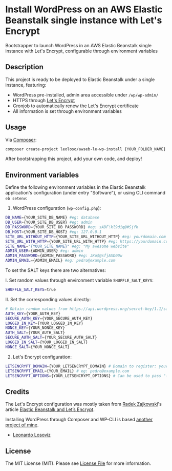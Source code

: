 # Install WordPress on an AWS Elastic Beanstalk single instance with Let's Encrypt

Bootstrapper to launch WordPress in an AWS Elastic Beanstalk single instance with Let's Encrypt, configurable through environment variables

## Description

This project is ready to be deployed to Elastic Beanstalk under a single instance, featuring:

- WordPress pre-installed, admin area accessible under `/wp/wp-admin/`
- HTTPS through [Let's Encrypt](https://letsencrypt.org/)
- Cronjob to automatically renew the Let's Encrypt certificate
- All information is set through environment variables

## Usage

Via [Composer](https://getcomposer.org):

```bash
composer create-project leoloso/awseb-le-wp-install {YOUR_FOLDER_NAME} dev-master
```

After bootstrapping this project, add your own code, and deploy!

## Environment variables

Define the following environment variables in the Elastic Beanstalk application's configuration (under entry "Software"), or using CLI command `eb setenv`:

1. WordPress configuration (`wp-config.php`):

```bash
DB_NAME={YOUR_SITE_DB_NAME} #eg: database
DB_USER={YOUR_SITE_DB_USER} #eg: admin
DB_PASSWORD={YOUR_SITE_DB_PASSWORD} #eg: sADF!kl9diq@#Sjfk
DB_HOST={YOUR_SITE_DB_HOST} #eg: 127.0.0.1
SITE_URL_WITHOUT_HTTP={YOUR_SITE_URL_WITHOUT_HTTP} #eg: yourdomain.com
SITE_URL_WITH_HTTP={YOUR_SITE_URL_WITH_HTTP} #eg: https://yourdomain.com
SITE_NAME="{YOUR_SITE_NAME}" #eg: "My awesome website"
ADMIN_USER={ADMIN_USER} #eg: admin
ADMIN_PASSWORD={ADMIN_PASSWORD} #eg: JKo$@sfjASD00w
ADMIN_EMAIL={ADMIN_EMAIL} #eg: pedro@example.com
```

To set the SALT keys there are two alternatives:

I. Set random values through environment variable `SHUFFLE_SALT_KEYS`:

```bash
SHUFFLE_SALT_KEYS=true
```

II. Set the corresponding values directly:

```bash
# Obtain random values from https://api.wordpress.org/secret-key/1.1/salt
AUTH_KEY={YOUR_AUTH_KEY}
SECURE_AUTH_KEY={YOUR_SECURE_AUTH_KEY}
LOGGED_IN_KEY={YOUR_LOGGED_IN_KEY}
NONCE_KEY={YOUR_NONCE_KEY}
AUTH_SALT={YOUR_AUTH_SALT}
SECURE_AUTH_SALT={YOUR_SECURE_AUTH_SALT}
LOGGED_IN_SALT={YOUR_LOGGED_IN_SALT}
NONCE_SALT={YOUR_NONCE_SALT}
```

2. Let's Encrypt configuration:

```bash
LETSENCRYPT_DOMAIN={YOUR_LETSENCRYPT_DOMAIN} # Domain to register: yourdomain.com
LETSENCRYPT_EMAIL={YOUR_EMAIL} # eg: pedro@example.com
LETSENCRYPT_OPTIONS={YOUR_LETSENCRYPT_OPTIONS} # Can be used to pass "--dry-run" to avoid re-registering the certificate when launching a new server instance
```

## Credits

The Let's Encrypt configuration was mostly taken from [Radek Zajkowski](https://twitter.com/konaorange)'s article [Elastic Beanstalk and Let’s Encrypt](https://medium.com/@konaorange/elastic-beanstalk-and-lets-encrypt-74458f072f0c).

Installing WordPress through Composer and WP-CLI is based [another project of mine](https://github.com/leoloso/wp-install).

- [Leonardo Losoviz][link-author]

## License

The MIT License (MIT). Please see [License File](LICENSE.md) for more information.

[link-author]: https://github.com/leoloso
